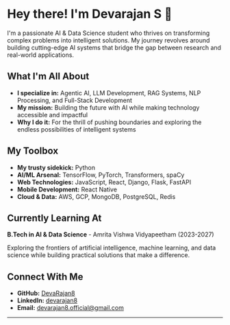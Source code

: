 # Hey there! I'm Devarajan S 👋

I'm a passionate AI & Data Science student who thrives on transforming complex problems into intelligent solutions. My journey revolves around building cutting-edge AI systems that bridge the gap between research and real-world applications.

## What I'm All About

* **I specialize in:** Agentic AI, LLM Development, RAG Systems, NLP Processing, and Full-Stack Development
* **My mission:** Building the future with AI while making technology accessible and impactful
* **Why I do it:** For the thrill of pushing boundaries and exploring the endless possibilities of intelligent systems

## My Toolbox

* **My trusty sidekick:** Python
* **AI/ML Arsenal:** TensorFlow, PyTorch, Transformers, spaCy
* **Web Technologies:** JavaScript, React, Django, Flask, FastAPI
* **Mobile Development:** React Native
* **Cloud & Data:** AWS, GCP, MongoDB, PostgreSQL, Redis

## Currently Learning At

**B.Tech in AI & Data Science** - Amrita Vishwa Vidyapeetham (2023-2027)

Exploring the frontiers of artificial intelligence, machine learning, and data science while building practical solutions that make a difference.

## Connect With Me

* **GitHub:** [DevaRajan8](https://github.com/DevaRajan8)
* **LinkedIn:** [devarajan8](https://linkedin.com/in/devarajan8)
* **Email:** devarajan8.official@gmail.com

---
